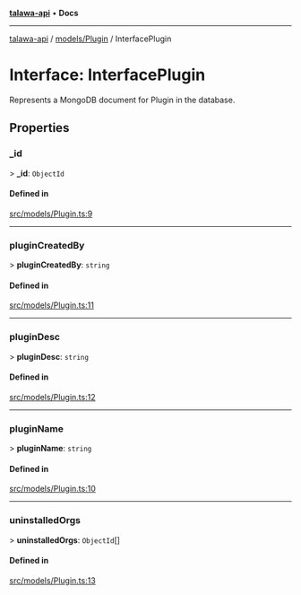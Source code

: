 [**talawa-api**](../../../README.md) • **Docs**

***

[talawa-api](../../../modules.md) / [models/Plugin](../README.md) / InterfacePlugin

# Interface: InterfacePlugin

Represents a MongoDB document for Plugin in the database.

## Properties

### \_id

\> **\_id**: `ObjectId`

#### Defined in

[src/models/Plugin.ts:9](https://github.com/PalisadoesFoundation/talawa-api/blob/67d017fd9312183a6b2bae1b160bc814f56ab5c2/src/models/Plugin.ts#L9)

***

### pluginCreatedBy

\> **pluginCreatedBy**: `string`

#### Defined in

[src/models/Plugin.ts:11](https://github.com/PalisadoesFoundation/talawa-api/blob/67d017fd9312183a6b2bae1b160bc814f56ab5c2/src/models/Plugin.ts#L11)

***

### pluginDesc

\> **pluginDesc**: `string`

#### Defined in

[src/models/Plugin.ts:12](https://github.com/PalisadoesFoundation/talawa-api/blob/67d017fd9312183a6b2bae1b160bc814f56ab5c2/src/models/Plugin.ts#L12)

***

### pluginName

\> **pluginName**: `string`

#### Defined in

[src/models/Plugin.ts:10](https://github.com/PalisadoesFoundation/talawa-api/blob/67d017fd9312183a6b2bae1b160bc814f56ab5c2/src/models/Plugin.ts#L10)

***

### uninstalledOrgs

\> **uninstalledOrgs**: `ObjectId`[]

#### Defined in

[src/models/Plugin.ts:13](https://github.com/PalisadoesFoundation/talawa-api/blob/67d017fd9312183a6b2bae1b160bc814f56ab5c2/src/models/Plugin.ts#L13)
